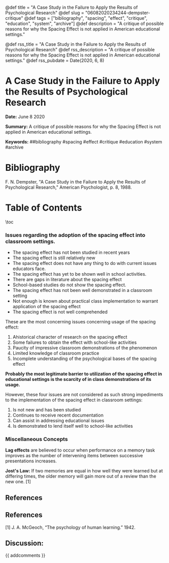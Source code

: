 @def title = "A Case Study in the Failure to Apply the Results of Psychological Research"
@def slug = "06082020234244-dempster-critique"
@def tags = ["bibliography", "spacing", "effect", "critique", "education", "system", "archive"]
@def description = "A critique of possible reasons for why the Spacing Effect is not applied in American educational settings."

@def rss_title = "A Case Study in the Failure to Apply the Results of Psychological Research"
@def rss_description = "A critique of possible reasons for why the Spacing Effect is not applied in American educational settings."
@def rss_pubdate = Date(2020, 6, 8)


A Case Study in the Failure to Apply the Results of Psychological Research
=========

**Date:** June 8 2020

**Summary:** A critique of possible reasons for why the Spacing Effect is not applied in American educational settings.

**Keywords:** ##bibliography #spacing #effect #critique #education #system #archive

Bibliography
==========

F. N. Dempster, "A Case Study in the Failure to Apply the Results of Psychological Research," American Psychologist, p. 8, 1988.

Table of Contents
=========

\toc

### Issues regarding the adoption of the spacing effect into classroom settings.

  * The spacing effect has not been studied in recent years
  * The spacing effect is still relatively new
  * The spacing effect does not have any thing to do with current issues educators face.
  * The spacing effect has yet to be shown well in school activities.
  * There are gaps in literature about the spacing effect
  * School-based studies do not show the spacing effect.
  * The spacing effect has not been well demonstrated in a classroom setting
  * Not enough is known about practical class implementation to warrant application of the spacing effect
  * The spacing effect is not well comprehended

These are the most concerning issues concerning usage of the spacing effect:

1. Ahistorical character of research on the spacing effect
2. Some failures to obtain the effect with school-like activities
3. Paucity of impressive classroom demonstrations of the phenomenon
4. Limited knowledge of classroom practice
5. Incomplete understanding of the psychological bases of the spacing effect

**Probably the most legitimate barrier to utilization of the spacing effect in educational settings is the scarcity of in class demonstrations of its usage.**

However, these four issues are not considered as such strong impediments to the implementation of the spacing effect in classroom settings:

1. Is not new and has been studied
2. Continues to receive recent documentation
3. Can assist in addressing educational issues
4. Is demonstrated to lend itself well to school-like activities

### Miscellaneous Concepts

**Lag effects** are believed to occur when performance on a memory task improves as the number of intervening items between successive presentations increases.

**Jost's Law:** If two memories are equal in how well they were learned but at differing times, the older memory will gain more out of a review than the new one. [1]

## References

## References

[1] J. A. McGeoch, “The psychology of human learning.” 1942.
## Discussion: 

{{ addcomments }}

